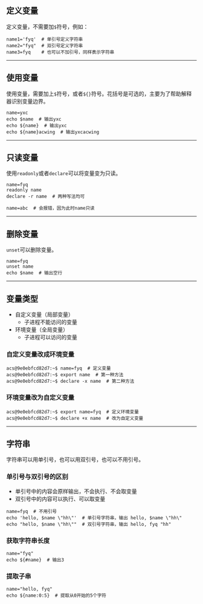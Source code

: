 ## 定义变量

定义变量，不需要加`$`符号，例如：

```shell
name1='fyq'  # 单引号定义字符串
name2="fyq"  # 双引号定义字符串
name3=fyq    # 也可以不加引号，同样表示字符串
```

---

## 使用变量

使用变量，需要加上`$`符号，或者`${}`符号。花括号是可选的，主要为了帮助解释器识别变量边界。

```shell
name=yxc
echo $name  # 输出yxc
echo ${name}  # 输出yxc
echo ${name}acwing  # 输出yxcacwing
```

---

## 只读变量

使用`readonly`或者`declare`可以将变量变为只读。

```shell
name=fyq
readonly name
declare -r name  # 两种写法均可

name=abc  # 会报错，因为此时name只读
```

---

## 删除变量

`unset`可以删除变量。

```shell
name=fyq
unset name
echo $name  # 输出空行
```

---

## 变量类型

+   自定义变量（局部变量）
    +   子进程不能访问的变量
+   环境变量（全局变量）
    +   子进程可以访问的变量


### 自定义变量改成环境变量

```shell
acs@9e0ebfcd82d7:~$ name=fyq  # 定义变量
acs@9e0ebfcd82d7:~$ export name  # 第一种方法
acs@9e0ebfcd82d7:~$ declare -x name  # 第二种方法
```

### 环境变量改为自定义变量

```shell
acs@9e0ebfcd82d7:~$ export name=fyq  # 定义环境变量
acs@9e0ebfcd82d7:~$ declare +x name  # 改为自定义变量
```

--- 

## 字符串

字符串可以用单引号，也可以用双引号，也可以不用引号。

### 单引号与双引号的区别

+   单引号中的内容会原样输出，不会执行、不会取变量
+   双引号中的内容可以执行、可以取变量

```shell
name=fyq  # 不用引号
echo 'hello, $name \"hh\"'  # 单引号字符串，输出 hello, $name \"hh\"
echo "hello, $name \"hh\""  # 双引号字符串，输出 hello, fyq "hh"
```

### 获取字符串长度

```shell
name="fyq"
echo ${#name}  # 输出3
```

### 提取子串

```shell
name="hello, fyq"
echo ${name:0:5}  # 提取从0开始的5个字符
```



